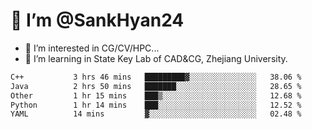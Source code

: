 # 👋 I’m @SankHyan24

- 👀 I’m interested in CG/CV/HPC...
- 🌱 I’m learning in State Key Lab of CAD&CG, Zhejiang University.

<!---
SankHyan24/SankHyan24 is a ✨ special ✨ repository because its `README.md` (this file) appears on your GitHub profile.
You can click the Preview link to take a look at your changes.
--->
<!--START_SECTION:waka-->

```txt
C++           3 hrs 46 mins   █████████▓░░░░░░░░░░░░░░░   38.06 %
Java          2 hrs 50 mins   ███████░░░░░░░░░░░░░░░░░░   28.65 %
Other         1 hr 15 mins    ███▒░░░░░░░░░░░░░░░░░░░░░   12.68 %
Python        1 hr 14 mins    ███░░░░░░░░░░░░░░░░░░░░░░   12.52 %
YAML          14 mins         ▓░░░░░░░░░░░░░░░░░░░░░░░░   02.48 %
```

<!--END_SECTION:waka-->
